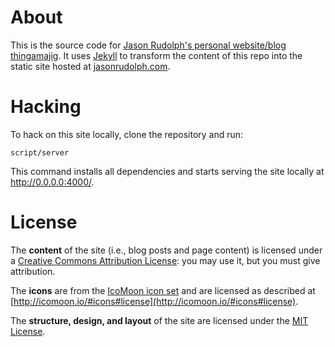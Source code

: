 # About

This is the source code for [Jason Rudolph's personal website/blog thingamajig](http://jasonrudolph.com "http://jasonrudolph.com"). It uses [Jekyll](https://jekyllrb.com/) to transform the content of this repo into the static site hosted at [jasonrudolph.com](http://jasonrudolph.com "http://jasonrudolph.com").

# Hacking

To hack on this site locally, clone the repository and run:

    script/server

This command installs all dependencies and starts serving the site locally at
http://0.0.0.0:4000/.

# License

The **content** of the site (i.e., blog posts and page content) is licensed under a [Creative Commons Attribution License](https://creativecommons.org/licenses/by/4.0/): you may use it, but you must give attribution.

The **icons** are from the [IcoMoon icon set](http://icomoon.io/) and are licensed as described at [http://icomoon.io/#icons#license](http://icomoon.io/#icons#license).

The **structure, design, and layout** of the site are licensed under the [MIT License](http://opensource.org/licenses/MIT).
